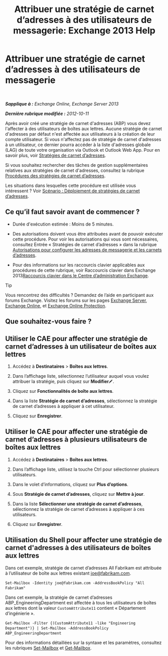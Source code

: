 ﻿---
title: 'Attribuer une stratégie de carnet d’adresses à des utilisateurs de messagerie: Exchange 2013 Help'
TOCTitle: Attribuer une stratégie de carnet d’adresses à des utilisateurs de messagerie
ms:assetid: bdfe6575-24c0-47d0-9cfb-ece910db248b
ms:mtpsurl: https://technet.microsoft.com/fr-fr/library/Hh529942(v=EXCHG.150)
ms:contentKeyID: 50479085
ms.date: 04/24/2018
mtps_version: v=EXCHG.150
ms.translationtype: HT
---

# Attribuer une stratégie de carnet d’adresses à des utilisateurs de messagerie

 

_**Sapplique à :** Exchange Online, Exchange Server 2013_

_**Dernière rubrique modifiée :** 2012-10-11_

Après avoir créé une stratégie de carnet d'adresses (ABP) vous devez l'affecter à des utilisateurs de boîtes aux lettres. Aucune stratégie de carnet d'adresses par défaut n'est affectée aux utilisateurs à la création de leur compte utilisateur. Si vous n'affectez pas de stratégie de carnet d'adresses à un utilisateur, ce dernier pourra accéder à la liste d'adresses globale (LAG) de toute votre organisation via Outlook et Outlook Web App. Pour en savoir plus, voir [Stratégies de carnet d’adresses](address-book-policies-exchange-2013-help.md).

Si vous souhaitez rechercher des tâches de gestion supplémentaires relatives aux stratégies de carnet d'adresses, consultez la rubrique [Procédures des stratégies de carnet d’adresses](address-book-policy-procedures-exchange-2013-help.md).

Les situations dans lesquelles cette procédure est utilisée vous intéressent ? Voir [Scénario : Déploiement de stratégies de carnet d’adresses](scenario-deploying-address-book-policies-exchange-2013-help.md).

## Ce qu’il faut savoir avant de commencer ?

  - Durée d'exécution estimée : Moins de 5 minutes.

  - Des autorisations doivent vous être attribuées avant de pouvoir exécuter cette procédure. Pour voir les autorisations qui vous sont nécessaires, consultez Entrée « Stratégies de carnet d’adresses » dans la rubrique [Autorisations pour configurer les adresses de messagerie et les carnets d’adresses](email-address-and-address-book-permissions-exchange-2013-help.md).

  - Pour des informations sur les raccourcis clavier applicables aux procédures de cette rubrique, voir Raccourcis clavier dans Exchange 2013[Raccourcis clavier dans le Centre d’administration Exchange](keyboard-shortcuts-in-the-exchange-admin-center-exchange-online-protection-help.md).

> [!TIP]
> Vous rencontrez des difficultés ? Demandez de l’aide en participant aux forums Exchange. Visitez les forums sur les pages <a href="https://go.microsoft.com/fwlink/p/?linkid=60612">Exchange Server</a>, <a href="https://go.microsoft.com/fwlink/p/?linkid=267542">Exchange Online</a>, et <a href="https://go.microsoft.com/fwlink/p/?linkid=285351">Exchange Online Protection</a>.


## Que souhaitez-vous faire ?

## Utiliser le CAE pour affecter une stratégie de carnet d’adresses à un utilisateur de boîtes aux lettres

1.  Accédez à **Destinataires** \> **Boîtes aux lettres**.

2.  Dans l’affichage liste, sélectionnez l’utilisateur auquel vous voulez attribuer la stratégie, puis cliquez sur **Modifier**![Icône Modifier](images/Bb124582.6f53ccb2-1f13-4c02-bea0-30690e6ea71d(EXCHG.150).gif "Icône Modifier").

3.  Cliquez sur **Fonctionnalités de boîte aux lettres**.

4.  Dans la liste **Stratégie de carnet d’adresses**, sélectionnez la stratégie de carnet d’adresses à appliquer à cet utilisateur.

5.  Cliquez sur **Enregistrer**.

## Utiliser le CAE pour affecter une stratégie de carnet d’adresses à plusieurs utilisateurs de boîtes aux lettres

1.  Accédez à **Destinataires** \> **Boîtes aux lettres**.

2.  Dans l’affichage liste, utilisez la touche Ctrl pour sélectionner plusieurs utilisateurs.

3.  Dans le volet d’informations, cliquez sur **Plus d’options**.

4.  Sous **Stratégie de carnet d’adresses**, cliquez sur **Mettre à jour**.

5.  Dans la liste **Sélectionner une stratégie de carnet d’adresses**, sélectionnez la stratégie de carnet d’adresses à appliquer à ces utilisateurs.

6.  Cliquez sur **Enregistrer**.

## Utilisation du Shell pour affecter une stratégie de carnet d'adresses à des utilisateurs de boîtes aux lettres

Dans cet exemple, stratégie de carnet d’adresses All Fabrikam est attribuée à l’utilisateur de boîte aux lettres existant joe@fabrikam.com.

    Set-Mailbox -Identity joe@fabrikam.com -AddressBookPolicy "All Fabrikam"

Dans cet exemple, la stratégie de carnet d’adresses ABP\_EngineeringDepartment est affectée à tous les utilisateurs de boîtes aux lettres dont la valeur `CustomAttribute11` contient « Département d’ingénierie ».

    Get-Mailbox -Filter {(CustomAttribute11 -like "Engineering Department")} | Set-Mailbox -AddressBookPolicy ABP_EngineeringDepartment

Pour des informations détaillées sur la syntaxe et les paramètres, consultez les rubriques [Set-Mailbox](https://technet.microsoft.com/fr-fr/library/bb123981\(v=exchg.150\)) et [Get-Mailbox](https://technet.microsoft.com/fr-fr/library/bb123685\(v=exchg.150\)).


